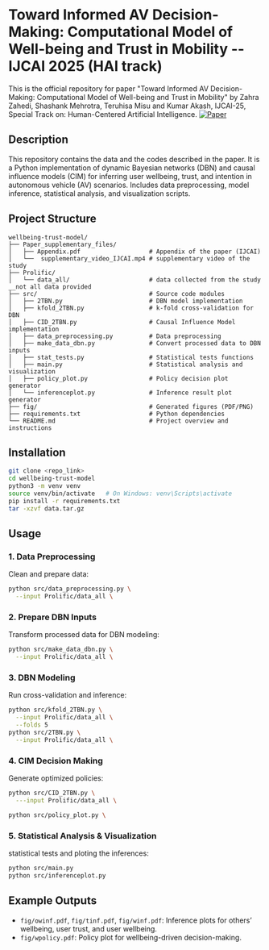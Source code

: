 # Toward Informed AV Decision-Making: Computational Model of Well-being and Trust in Mobility -- IJCAI 2025 (HAI track)

This is the official repository for paper "Toward Informed AV Decision-Making: Computational Model of Well-being and Trust in Mobility" by Zahra Zahedi, Shashank Mehrotra, Teruhisa Misu and Kumar Akash, IJCAI-25, Special Track on: Human-Centered Artificial Intelligence. <a href="https://arxiv.org/pdf/2505.14983" target="_blank">
  <img src="https://img.shields.io/badge/Paper-IJCAI25-darkcyan.svg" alt="Paper" style="max-width: 100%;">
</a>

## Description

This repository contains the data and the codes described in the paper. It is a Python implementation of dynamic Bayesian networks (DBN) and causal influence models (CIM) for inferring user wellbeing, trust, and intention in autonomous vehicle (AV) scenarios. Includes data preprocessing, model inference, statistical analysis, and visualization scripts.

## Project Structure

```
wellbeing-trust-model/
├── Paper_supplementary_files/             
│   ├── Appendix.pdf                   # Appendix of the paper (IJCAI)
│   └──  supplementary_video_IJCAI.mp4 # supplementary video of the study
├── Prolific/
│   └── data_all/                      # data collected from the study __not all data provided
├── src/                               # Source code modules
│   ├── 2TBN.py                        # DBN model implementation
│   ├── kfold_2TBN.py                  # k-fold cross-validation for DBN
│   ├── CID_2TBN.py                    # Causal Influence Model implementation
│   ├── data_preprocessing.py          # Data preprocessing
│   ├── make_data_dbn.py               # Convert processed data to DBN inputs
│   ├── stat_tests.py                  # Statistical tests functions
│   ├── main.py                        # Statistical analysis and visualization
│   ├── policy_plot.py                 # Policy decision plot generator
│   └── inferenceplot.py               # Inference result plot generator
├── fig/                               # Generated figures (PDF/PNG)
├── requirements.txt                   # Python dependencies
└── README.md                          # Project overview and instructions
```

## Installation

```bash
git clone <repo_link>
cd wellbeing-trust-model
python3 -m venv venv
source venv/bin/activate   # On Windows: venv\Scripts\activate
pip install -r requirements.txt
tar -xzvf data.tar.gz
```

## Usage

### 1. Data Preprocessing

Clean and prepare data:
```bash
python src/data_preprocessing.py \
  --input Prolific/data_all \

```

### 2. Prepare DBN Inputs

Transform processed data for DBN modeling:
```bash
python src/make_data_dbn.py \
  --input Prolific/data_all \
```

### 3. DBN Modeling

Run cross-validation and inference:
```bash
python src/kfold_2TBN.py \
  --input Prolific/data_all \
  --folds 5
python src/2TBN.py \
  --input Prolific/data_all \
```

### 4. CIM Decision Making

Generate optimized policies:
```bash
python src/CID_2TBN.py \
  ---input Prolific/data_all \

python src/policy_plot.py \

```

### 5. Statistical Analysis & Visualization

statistical tests and ploting the inferences:
```bash
python src/main.py
python src/inferenceplot.py 
```



## Example Outputs

- `fig/owinf.pdf`, `fig/tinf.pdf`, `fig/winf.pdf`: Inference plots for others’ wellbeing, user trust, and user wellbeing.
- `fig/wpolicy.pdf`: Policy plot for wellbeing-driven decision-making.


